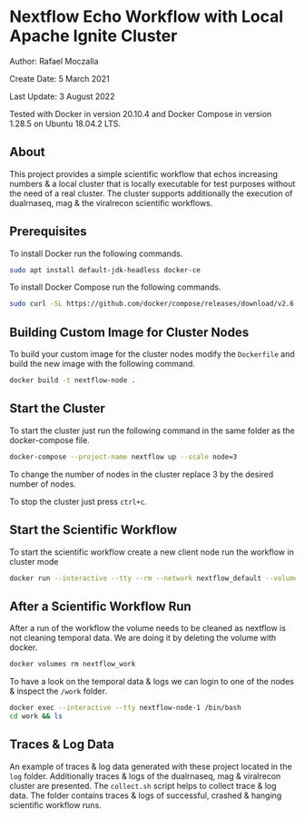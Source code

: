 # Nextflow Echo Workflow with Local Apache Ignite Cluster
Author: Rafael Moczalla

Create Date: 5 March 2021

Last Update: 3 August 2022

Tested with Docker in version 20.10.4 and Docker Compose in version 1.28.5 on Ubuntu 18.04.2 LTS.

## About
This project provides a simple scientific workflow that echos increasing numbers & a local cluster that is locally executable for test purposes without the need of a real cluster. The cluster supports additionally the execution of dualrnaseq, mag & the viralrecon scientific workflows.

## Prerequisites
To install Docker run the following commands.

```bash
sudo apt install default-jdk-headless docker-ce
```

To install Docker Compose run the following commands.

```bash
sudo curl -SL https://github.com/docker/compose/releases/download/v2.6.1/docker-compose-linux-x86_64 -o /usr/local/bin/docker-compose
```

## Building Custom Image for Cluster Nodes
To build your custom image for the cluster nodes modify the `Dockerfile` and build the new image with the following command.

```bash
docker build -t nextflow-node .
```

## Start the Cluster
To start the cluster just run the following command in the same folder as the docker-compose file.

```bash
docker-compose --project-name nextflow up --scale node=3
```

To change the number of nodes in the cluster replace 3 by the desired number of nodes.

To stop the cluster just press `ctrl+c`.

## Start the Scientific Workflow
To start the scientific workflow create a new client node run the workflow in cluster mode

```bash
docker run --interactive --tty --rm --network nextflow_default --volume nextflow_work:/work nextflow-node nextflow run test.nf -process.executor ignite
```

## After a Scientific Workflow Run

After a run of the workflow the volume needs to be cleaned as nextflow is not cleaning temporal data. We are doing it by deleting the volume with docker.

```bash
docker volumes rm nextflow_work
```

To have a look on the temporal data & logs we can login to one of the nodes & inspect the `/work` folder.

```bash
docker exec --interactive --tty nextflow-node-1 /bin/bash
cd work && ls
```

## Traces & Log Data
An example of traces & log data generated with these project located in the `log` folder. Additionally traces & logs of the dualrnaseq, mag & viralrecon cluster are presented. The `collect.sh` script helps to collect trace & log data. The folder contains traces & logs of successful, crashed & hanging scientific workflow runs.


